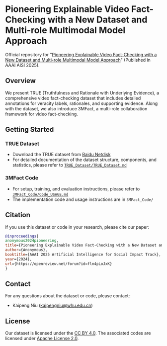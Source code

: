 # Pioneering Explainable Video Fact-Checking with a New Dataset and Multi-role Multimodal Model Approach

Official repository for "[Pioneering Explainable Video Fact-Checking with a New Dataset and Multi-role Multimodal Model Approach](https://openreview.net/forum?id=fln4pLoJxK)" (Published in AAAI AISI 2025).



## Overview

We present TRUE (Truthfulness and Rationale with Underlying Evidence), a comprehensive video fact-checking dataset that includes detailed annotations for veracity labels, rationales, and supporting evidence. Along with the dataset, we also introduce 3MFact, a multi-role collaboration framework for video fact-checking.



## Getting Started

### TRUE Dataset
- Download the TRUE dataset from [Baidu Netdisk]( https://pan.baidu.com/s/1yNA4dg5H1sxm5-XqUr-SQw?pwd=r8ws)
- For detailed documentation of the dataset structure, components, and statistics, please refer to [`TRUE_Dataset/TRUE_Dataset.md`](./TRUE_Dataset/TRUE_Dataset.md)

### 3MFact Code
- For setup, training, and evaluation instructions, please refer to [`3MFact_Code/Code_USAGE.md`](./3MFact_Code/Code_USAGE.md)
- The implementation code and usage instructions are in `3MFact_Code/`



## Citation

If you use this dataset or code in your research, please cite our paper:

```bibtex
@inproceedings{
anonymous2024pioneering,
title={Pioneering Explainable Video Fact-Checking with a New Dataset and Multi-role Multimodal Model Approach},
author={Anonymous},
booktitle={AAAI 2025 Artificial Intelligence for Social Impact Track},
year={2024},
url={https://openreview.net/forum?id=fln4pLoJxK}
}
```



## Contact

For any questions about the dataset or code, please contact:
- Kaipeng Niu (kaipengniu@whu.edu.cn)



## License

Our dataset is licensed under the [CC BY 4.0](https://creativecommons.org/licenses/by/4.0/). The associated codes are licensed under [Apache License 2.0](https://www.apache.org/licenses/LICENSE-2.0).
